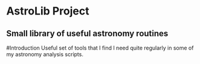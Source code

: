 AstroLib Project
================

Small library of useful astronomy routines
------------------------------------------

#Introduction
Useful set of tools that I find I need quite regularly in some of my astronomy analysis scripts.

##